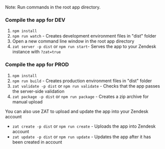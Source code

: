 Note: Run commands in the root app directory.

### Compile the app for DEV

1) `npm install`
2) `npm run watch` - Creates development environment files in "dist" folder
3) Open a new command line window in the root app directory
4) `zat server -p dist` or `npm run start`- Serves the app to your Zendesk instance with `?zat=true`

### Compile the app for PROD

1) `npm install`
2) `npm run build` - Creates production environment files in "dist" folder
3) `zat validate -p dist` or `npm run validate` - Checks that the app passes the server-side validation
4) `zat package -p dist` or `npm run package` - Creates a zip archive for manual upload

You can also use ZAT to upload and update the app into your Zendesk account

-   `zat create -p dist` or `npm run create` - Uploads the app into Zendesk account
-   `zat update -p dist` or `npm run update` - Updates the app after it has been created in account
